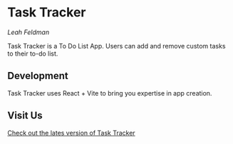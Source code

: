 # Task Tracker
*Leah Feldman*

Task Tracker is a To Do List App.
Users can add and remove custom tasks to their to-do list.

## Development

Task Tracker uses React + Vite to bring you expertise in app creation.

## Visit Us
[Check out the lates version of Task Tracker](https://leahfeldman.github.io/TaskTracker/)